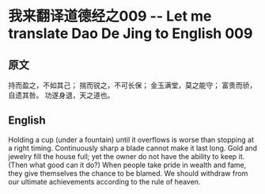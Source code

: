 # 我来翻译道德经之009 -- Let me translate Dao De Jing to English 009

## 原文

持而盈之，不如其己；
揣而锐之，不可长保；
金玉满堂，莫之能守；
富贵而骄，自遗其咎。
功遂身退，天之道也。

## English

Holding a cup (under a fountain) until it overflows is worse than stopping at a right timing.
Continuously sharp a blade cannot make it last long.
Gold and jewelry fill the house full; yet the owner do not have the ability to keep it. (Then what good can it do?)
When people take pride in wealth and fame, they give themselves the chance to be blamed.
We should withdraw from our ultimate achievements according to the rule of heaven.

